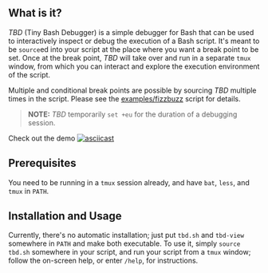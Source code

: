 ## What is it?
_TBD_ (Tiny Bash Debugger) is a simple debugger for Bash that can be used to
interactively inspect or debug the execution of a Bash script. It's meant to be
`source`ed into your script at the place where you want a break point to be set.
Once at the break point, _TBD_ will take over and run in a separate `tmux` window,
from which you can interact and explore the execution environment of the script.

Multiple and conditional break points are possible by sourcing _TBD_ multiple
times in the script. Please see the [examples/fizzbuzz](examples/fizzbuzz) script
for details.

> **NOTE:** _TBD_ temporarily `set +eu` for the duration of a debugging session.

Check out the demo [![asciicast](https://asciinema.org/a/btQpdrIcFKJuqgsARFvp7LEXY.svg)](https://asciinema.org/a/btQpdrIcFKJuqgsARFvp7LEXY)


## Prerequisites
You need to be running in a `tmux` session already, and have `bat`, `less`,
and `tmux` in `PATH`.


## Installation and Usage
Currently, there's no automatic installation; just put `tbd.sh` and `tbd-view`
somewhere in `PATH` and make both executable. To use it, simply `source tbd.sh`
somewhere in your script, and run your script from a `tmux` window; follow the
on-screen help, or enter `/help`, for instructions.
